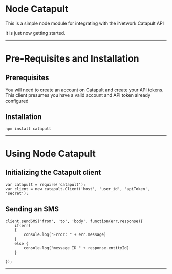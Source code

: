 # Node Catapult

This is a simple node module for integrating with the iNetwork Catapult API

It is just now getting started.

---

# Pre-Requisites and Installation
## Prerequisites

You will need to create an account on Catapult and create your API tokens.
This client presumes you have a valid account and API token already configured

## Installation 
```shell
npm install catapult

```

---

# Using Node Catapult

## Initializing the Catapult client

```
var catapult = require('catapult');
var client = new catapult.Client('host', 'user_id', 'apiToken', 'secret');
```
## Sending an SMS
```
client.sendSMS('from', 'to', 'body', function(err,response){
	if(err)
	{
		console.log("Error: " + err.message)
	}
	else {
		console.log("message ID " + response.entityId)
	}
	
});
```
---

